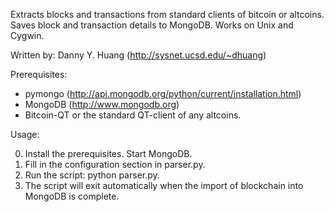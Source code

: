 Extracts blocks and transactions from standard clients of bitcoin or altcoins. Saves block and
transaction details to MongoDB. Works on Unix and Cygwin.

Written by: Danny Y. Huang (http://sysnet.ucsd.edu/~dhuang)

Prerequisites: 

- pymongo (http://api.mongodb.org/python/current/installation.html)
- MongoDB (http://www.mongodb.org)
- Bitcoin-QT or the standard QT-client of any altcoins.

Usage:

0. Install the prerequisites. Start MongoDB.
1. Fill in the configuration section in parser.py.
2. Run the script: python parser.py.
3. The script will exit automatically when the import of blockchain into MongoDB is complete.

